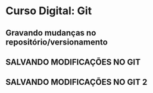 # Curso Digital: Git

## Gravando mudanças no repositório/versionamento

## SALVANDO MODIFICAÇÕES NO GIT

## SALVANDO MODIFICAÇÕES NO GIT 2
